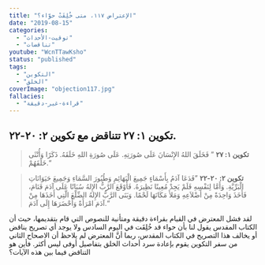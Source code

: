 ```yaml
---
title: "الإعتراض ١١٧، متى خُلِقَتْ حوّاء؟"
date: "2019-08-15"
categories:
  - "توقيت-الأحداث"
  - "تناقضات"
youtube: "WcnTTawKsho"
status: "published"
tags:
  - "التكوين"
  - "الخلق"
coverImage: "objection117.jpg"
fallacies:
  - "قراءة-غير-دقيقة"
---
```


## **تكوين ١: ٢٧ تتناقض مع تكوين ٢: ٢٠\-٢٢.**

> **تكوين ١: ٢٧** ” فَخَلَقَ اللهُ الإِنْسَانَ عَلَى صُورَتِهِ. عَلَى صُورَةِ اللهِ خَلَقَهُ. ذَكَرًا وَأُنْثَى خَلَقَهُمْ.“

> **تكوين ٢: ٢٠\-٢٢** ”فَدَعَا آدَمُ بِأَسْمَاءٍ جَمِيعَ الْبَهَائِمِ وَطُيُورَ السَّمَاءِ وَجَمِيعَ حَيَوَانَاتِ الْبَرِّيَّةِ. وَأَمَّا لِنَفْسِهِ فَلَمْ يَجِدْ مُعِينًا نَظِيرَهُ. فَأَوْقَعَ الرَّبُّ الإِلهُ سُبَاتًا عَلَى آدَمَ فَنَامَ، فَأَخَذَ وَاحِدَةً مِنْ أَضْلاَعِهِ وَمَلأَ مَكَانَهَا لَحْمًا. وَبَنَى الرَّبُّ الإِلهُ الضِّلْعَ الَّتِي أَخَذَهَا مِنْ آدَمَ امْرَأَةً وَأَحْضَرَهَا إِلَى آدَمَ.“

لقد فشل المعترض في القيام بقراءة دقيقة ومتأنية للنصوص التي قام بتقديمها، حيث أن الكتاب المقدس يقول لنا بأن حواء قد خُلِقَت في اليوم السادس ولا يوجد أي تصريح يناقض أو يخالف هذا التصريح في الكتاب المقدس، ربما أنَّ المعترض لم يلاحظ أن الاصحاح الثاني من سفر التكوين يقوم بإعادة سرد أحداث الخلق بتفاصيل أوفى ليس أكثر. فأين هو التناقض فيما بين هذه الآيات؟
